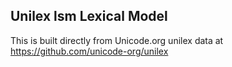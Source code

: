 Unilex lsm Lexical Model
----------------------

This is built directly from Unicode.org unilex data at
https://github.com/unicode-org/unilex
